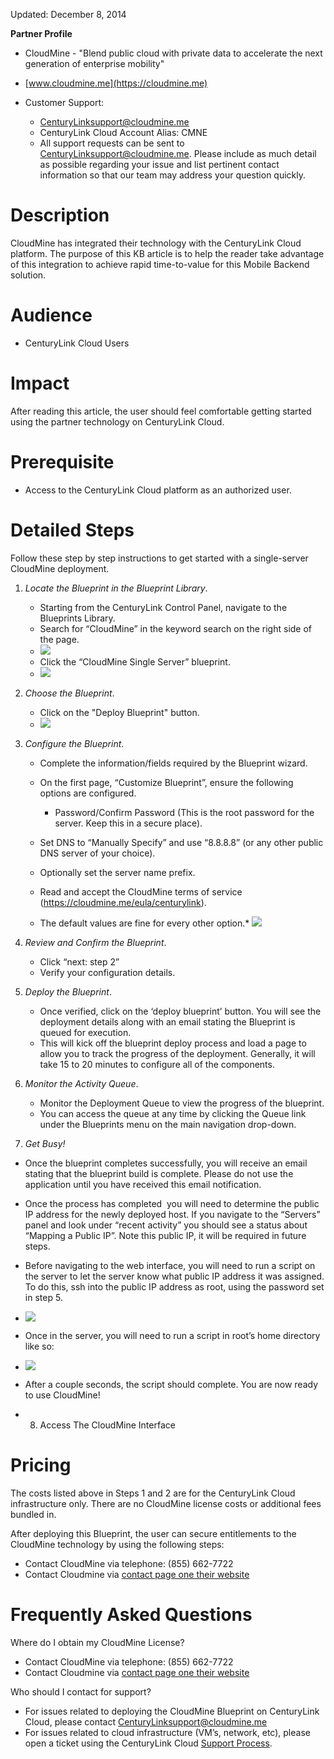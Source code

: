 Updated: December 8, 2014

**Partner Profile**

*   CloudMine - "Blend public cloud with private data to accelerate the next generation of enterprise mobility"
*   [www.cloudmine.me](https://cloudmine.me)
*   Customer Support:

    *   CenturyLinksupport@cloudmine.me
    *   CenturyLink Cloud Account Alias: CMNE
    *   All support requests can be sent to CenturyLinksupport@cloudmine.me. Please include as much detail as possible regarding your issue and list pertinent contact information so that our team may address your question quickly.

# **Description**

CloudMine has integrated their technology with the CenturyLink Cloud platform.  The purpose of this KB article is to help the reader take advantage of this integration to achieve rapid time-to-value for this Mobile Backend solution.

# **Audience**

*   CenturyLink Cloud Users

# **Impact**

After reading this article, the user should feel comfortable getting started using the partner technology on CenturyLink Cloud.

# **Prerequisite** 

*   Access to the CenturyLink Cloud platform as an authorized user.

# **Detailed Steps**

Follow these step by step instructions to get started with a single-server CloudMine deployment.  

1.  _Locate the Blueprint in the Blueprint Library_. 

    *   Starting from the CenturyLink Control Panel, navigate to the Blueprints Library.
    *   Search for “CloudMine” in the keyword search on the right side of the page.
    *   ![](https://github.com/CenturyLinkCloud/Ecosystem/blob/master/KBdocs/images/cm/cm1.1.png)
    *   Click the “CloudMine Single Server” blueprint.
    *   ![](https://github.com/CenturyLinkCloud/Ecosystem/blob/master/KBdocs/images/cm/cm1.2.png)

2.  _Choose the Blueprint_. 

    *   Click on the "Deploy Blueprint" button.
    *   ![](https://github.com/CenturyLinkCloud/Ecosystem/blob/master/KBdocs/images/cm/cm1.3.png)

3.  _Configure the Blueprint_. 

    *   Complete the information/fields required by the Blueprint wizard.
    *   On the first page, “Customize Blueprint”, ensure the following options are configured.

        *   Password/Confirm Password (This is the root password for the server. Keep this in a secure place).
    *   Set DNS to “Manually Specify” and use “8.8.8.8” (or any other public DNS server of your choice).
    *   Optionally set the server name prefix.
    *   Read and accept the CloudMine terms of service (https://cloudmine.me/eula/centurylink).
    *   The default values are fine for every other option.*   ![](https://github.com/CenturyLinkCloud/Ecosystem/blob/master/KBdocs/images/cm/cm1.4.png)

4.  _Review and Confirm the Blueprint_. 

    *   Click “next: step 2”
    *   Verify your configuration details.

5.  _Deploy the Blueprint_. 

    *   Once verified, click on the ‘deploy blueprint’ button. You will see the deployment details along with an email stating the Blueprint is queued for execution.
    *   This will kick off the blueprint deploy process and load a page to allow you to track the progress of the deployment. Generally, it will take 15 to 20 minutes to configure all of the components.

6.  _Monitor the Activity Queue_. 

    *   Monitor the Deployment Queue to view the progress of the blueprint.
    *   You can access the queue at any time by clicking the Queue link under the Blueprints menu on the main navigation drop-down.

7.  _Get Busy!_ 

*   Once the blueprint completes successfully, you will receive an email stating that the blueprint build is complete. Please do not use the application until you have received this email notification. 
*   Once the process has completed ­ you will need to determine the public IP address for the newly deployed host. If you navigate to the “Servers” panel and look under “recent activity” you should see a status about “Mapping a Public IP”. Note this public IP, it will be required in future steps.

*   Before navigating to the web interface, you will need to run a script on the server to let the server know what public IP address it was assigned. To do this, ssh into the public IP address as root, using the password set in step 5.

*   ![](https://github.com/CenturyLinkCloud/Ecosystem/blob/master/KBdocs/images/cm/cm1.7.png)
*   Once in the server, you will need to run a script in root’s home directory like so:
*   ![](https://github.com/CenturyLinkCloud/Ecosystem/blob/master/KBdocs/images/cm/cm1.8.png)
*   After a couple seconds, the script should complete. You are now ready to use CloudMine!
*   8.  Access The CloudMine Interface

#  

# **Pricing**

The costs listed above in Steps 1 and 2 are for the CenturyLink Cloud infrastructure only.  There are no CloudMine license costs or additional fees bundled in.

After deploying this Blueprint, the user can secure entitlements to the CloudMine technology by using the following steps:

*   Contact CloudMine via telephone: (855) 662-7722
*   <span class="s1">Contact Cloudmine via [<span class="s2">contact page one their website</span>](https://cloudmine.me/contact/)</span>

 

# **Frequently Asked Questions**

Where do I obtain my CloudMine License?

*   Contact CloudMine via telephone: (855) 662-7722
*   <span class="s1">Contact Cloudmine via [<span class="s2">contact page one their website</span>](https://cloudmine.me/contact/)</span>

 Who should I contact for support?

*   For issues related to deploying the CloudMine Blueprint on CenturyLink Cloud, please contact [CenturyLinksupport@cloudmine.me](mailto:CenturyLinksupport@cloudmine.me)
*   For issues related to cloud infrastructure (VM’s, network, etc), please open a ticket using the CenturyLink Cloud [Support Process](https://t3n.zendesk.com/entries/23610702-How-do-I-report-a-support-issue-).


